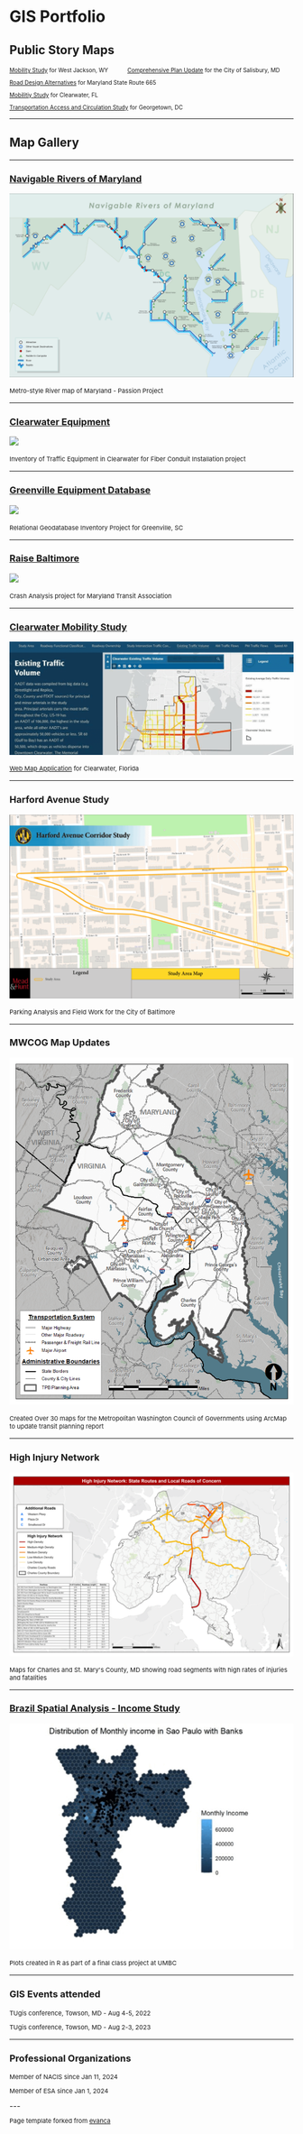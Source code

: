 # GIS Portfolio


## Public Story Maps
<p style="font-size:10px"> <a href="https://storymaps.arcgis.com/stories/e9ea44b8bfa14ade80274ed84efabfc9">Mobility Study</a> for West Jackson, WY     &ensp; &ensp; &ensp; &ensp;     <a href="https://storymaps.arcgis.com/stories/60c0760d14274fe8bcd0b9be25dad706">Comprehensive Plan Update</a> for the City of Salisbury, MD</p>                            
<p style="font-size:10px"> <a href="https://storymaps.arcgis.com/stories/c280f30675494022bf0f7a511e98a9ea">Road Design Alternatives</a> for Maryland State Route 665</p>
<p style="font-size:10px"> <a href="https://storymaps.arcgis.com/stories/edb73bf91e904ed2a7bca50f06425b48">Mobilitiy Study</a> for Clearwater, FL</p>
<p style="font-size:10px"> <a href="https://storymaps.arcgis.com/stories/cb41e5736e2849c997759b5c34224502">Transportation Access and Circulation Study</a> for Georgetown, DC</p>

---
## Map Gallery

---
### [Navigable Rivers of Maryland](/projects/MD_Rivers/index.md)
[<img src="/images/MarylandWaterTrails.png?raw=true"/>](/pdf/MarylandWaterTrails.pdf)
<p style="font-size:11px">Metro-style River map of Maryland - Passion Project </p> 


---
### [Clearwater Equipment](/projects/clearwater_equipment/index.md)
[<img src="/images/Clearwater_equipment_map.png?raw=true"/>](/pdf/equipment_map.pdf)
<p style="font-size:11px">Inventory of Traffic Equipment in Clearwater for Fiber Conduit Installation project </p> 

---
### [Greenville Equipment Database](/projects/Greenville/index.md)
[<img src="/images/Greenville_Database_Reupload.png?raw=true"/>](/pdf/Greenville_Merged.pdf)
<p style="font-size:11px">Relational Geodatabase Inventory Project for Greenville, SC</p>  
  
  
---
### [Raise Baltimore](/projects/raisebaltimore/index.md)
[<img src="/images/RaiseBalt_ShortGif.gif?raw=true"/>](/pdf/RaiseBaltimore_PDFmaps_compressed.pdf)
<p style="font-size:11px">Crash Analysis project for Maryland Transit Association</p> 


---
### [Clearwater Mobility Study](/projects/ClearwaterProject/index.md)
[<img src="/images/Clearwater_Gif.gif?raw=true"/>](/pdf/Headway_extraction.pdf)
<p style="font-size:11px"> <a href="https://storymaps.arcgis.com/stories/edb73bf91e904ed2a7bca50f06425b48">Web Map Application</a> for Clearwater, Florida</p>
  

---
### Harford Avenue Study
[<img src="/images/Harford_Gif.gif?raw=true"/>](/pdf/Harford_Merged.pdf)
<p style="font-size:11px">Parking Analysis and Field Work for the City of Baltimore</p> 


---
### MWCOG Map Updates
[<img src="/images/MWCOG_FreightPlan_Figure1_TPB.png?raw=true"/>](/pdf/MWCOG_Merged.pdf)
<p style="font-size:11px">Created Over 30 maps for the Metropolitan Washington Council of Governments using ArcMap to update transit planning report</p>

  
  
---
### High Injury Network
[<img src="/images/CharlesMarysGif.gif?raw=true"/>](/pdf/CharlesMarysMerged.pdf)
<p style="font-size:11px">Maps for Charles and St. Mary's County, MD showing road segments with high rates of injuries and fatalities</p>    
  
  
  
  
  
---
### [Brazil Spatial Analysis - Income Study](/pdf/486_final_text.pdf)
[<img src="/images/BrazilGif.gif?raw=true"/>](/pdf/final_proj.pdf)
<p style="font-size:11px">Plots created in R as part of a final class project at UMBC</p> 



---
### GIS Events attended
<p style="font-size:11px">TUgis conference, Towson, MD - Aug 4-5, 2022 </p>
<p style="font-size:11px">TUgis conference, Towson, MD - Aug 2-3, 2023 </p>


---
### Professional Organizations
<p style="font-size:11px">Member of NACIS since Jan 11, 2024 </p>
<p style="font-size:11px">Member of ESA since Jan 1, 2024 </p>
---


<p style="font-size:11px">Page template forked from <a href="https://github.com/evanca/quick-portfolio">evanca</a></p>
<!-- Remove above link if you don't want to attibute -->

